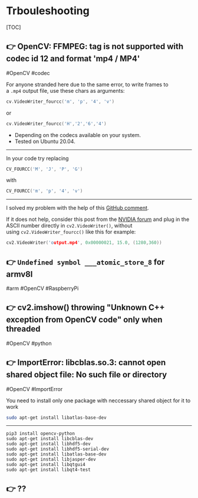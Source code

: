 # Trbouleshooting

[TOC]



## 👉 OpenCV: FFMPEG: tag is not supported with codec id 12 and format 'mp4 / MP4'
#OpenCV #codec

For anyone stranded here due to the same error, to write frames to a `.mp4` output file, use these chars as arguments:
```cpp
cv.VideoWriter_fourcc('m', 'p', '4', 'v')
```

or
```cpp
cv.VideoWriter_fourcc('H','2','6','4')
```

- Depending on the codecs available on your system.
- Tested on Ubuntu 20.04.

---
In your code try replacing
```cpp
CV_FOURCC('M', 'J', 'P', 'G')
```

with
```cpp
CV_FOURCC('m', 'p', '4', 'v')
```

---
I solved my problem with the help of this [GitHub comment](https://github.com/OpenBCI/OpenBCI_Experiment/issues/2#issuecomment-913221647).

If it does not help, consider this post from the [NVIDIA forum](https://forums.developer.nvidia.com/t/python-what-is-the-four-characters-fourcc-code-for-mp4-encoding-on-tx2/57701/4) and plug in the ASCII number directly in `cv2.VideoWriter()`, without using `cv2.VideoWriter_fourcc()` like this for example:
```cpp
cv2.VideoWriter('output.mp4', 0x00000021, 15.0, (1280,360))
```

[OpenCV: FFMPEG: tag is not supported with codec id 12 and format 'mp4 / MP4 | Stackoverflow]: https://stackoverflow.com/questions/57792837/opencv-ffmpeg-tag-is-not-supported-with-codec-id-12-and-format-mp4-mp4



## 👉 `Undefined symbol ___atomic_store_8` for armv8l
#arm #OpenCV #RaspberryPi 



[armv6l: undefined reference to `__atomic_store_8']: https://github.com/badaix/snapcast/issues/490

[Undefined symbol ___atomic_is_lock_free for armv7 #16551]:https://github.com/openssl/openssl/issues/16551

[👍 Raspbian build fails due to need for libatomic #1448]: https://github.com/capnproto/capnproto/issues/1448



## 👉 cv2.imshow() throwing "Unknown C++ exception from OpenCV code" only when threaded
#OpenCV #python 



[cv2.imshow() throwing "Unknown C++ exception from OpenCV code" only when threaded #22602]: https://github.com/opencv/opencv/issues/22602




## 👉 ImportError: libcblas.so.3: cannot open shared object file: No such file or directory
#OpenCV #ImportError

You need to install only one package with neccessary shared object for it to work
```bash
sudo apt-get install libatlas-base-dev
```
---

```shell
pip3 install opencv-python 
sudo apt-get install libcblas-dev
sudo apt-get install libhdf5-dev
sudo apt-get install libhdf5-serial-dev
sudo apt-get install libatlas-base-dev
sudo apt-get install libjasper-dev 
sudo apt-get install libqtgui4 
sudo apt-get install libqt4-test
```


[ImportError: libcblas.so.3: cannot open shared object file: No such file or directory]: https://stackoverflow.com/questions/53347759/importerror-libcblas-so-3-cannot-open-shared-object-file-no-such-file-or-dire



## 👉  ??

[Modulenotfounderror: no module named 'mediapipe.python._framework_bindings'#10]: https://github.com/superuser789/MediaPipe-on-RaspberryPi/issues/10

